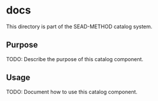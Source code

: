 # docs

This directory is part of the SEAD-METHOD catalog system.

## Purpose

TODO: Describe the purpose of this catalog component.

## Usage

TODO: Document how to use this catalog component.
